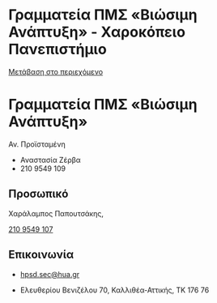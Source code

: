 Γραμματεία ΠΜΣ «Βιώσιμη Ανάπτυξη» - Χαροκόπειο Πανεπιστήμιο
===============

[Μετάβαση στο περιεχόμενο](https://www.hua.gr/administrative-serv/%CE%B3%CF%81%CE%B1%CE%BC%CE%BC%CE%B1%CF%84%CE%B5%CE%AF%CE%B1-%CF%80%CE%BC%CF%83-%CE%B2%CE%B9%CF%8E%CF%83%CE%B9%CE%BC%CE%B7-%CE%B1%CE%BD%CE%AC%CF%80%CF%84%CF%85%CE%BE%CE%B7/#content "Μετάβαση στο περιεχόμενο")

Γραμματεία ΠΜΣ «Βιώσιμη Ανάπτυξη»
=================================

Αν. Προϊσταμένη

*   Αναστασία Ζέρβα
*   210 9549 109

Προσωπικό
---------

Χαράλαμπος Παπουτσάκης,

[210 9549 107](tel:210%209549%20107)

Επικοινωνία
-----------

*   hpsd.sec@hua.gr

*   Ελευθερίου Βενιζέλου 70, Καλλιθέα-Αττικής, ΤΚ 176 76
